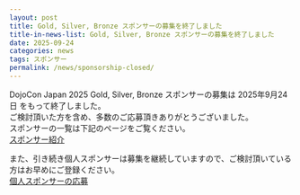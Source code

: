 ```yaml
---
layout: post
title: Gold, Silver, Bronze スポンサーの募集を終了しました
title-in-news-list: Gold, Silver, Bronze スポンサーの募集を終了しました
date: 2025-09-24
categories: news
tags: スポンサー
permalink: /news/sponsorship-closed/
---
```


<p>
  DojoCon Japan 2025 Gold, Silver, Bronze スポンサーの募集は 2025年9月24日 をもって終了しました。<br>
  ご検討頂いた方を含め、多数のご応募頂きありがとうございました。<br>
  スポンサーの一覧は下記のページをご覧ください。<br>
  <a href='/sponsorship/list/'>スポンサー紹介</a>
</p>

<p class='mt-6'>
  また、引き続き個人スポンサーは募集を継続していますので、ご検討頂いている方はお早めにご登録ください。<br>
  <a href='https://dojocon-japan.doorkeeper.jp/events/188180' target='_blank'>個人スポンサーの応募</a>
</p>
